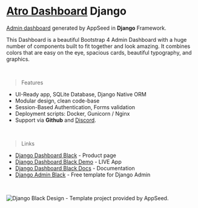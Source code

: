 
# [Atro Dashboard](https://github.com/nimadorostkar/django_dashboard) Django

[Admin dashboard](https://appseed.us/admin-dashboards) generated by AppSeed in **Django** Framework.

This Dashboard is a beautiful Bootstrap 4 Admin Dashboard with a huge number of components built to fit together and look amazing. It combines colors that are easy on the eye, spacious cards, beautiful typography, and graphics.

<br />

> Features

- UI-Ready app, SQLite Database, Django Native ORM
- Modular design, clean code-base
- Session-Based Authentication, Forms validation
- Deployment scripts: Docker, Gunicorn / Nginx
- Support via **Github** and [Discord](https://discord.gg/fZC6hup).

<br />

> Links

- [Django Dashboard Black](https://appseed.us/admin-dashboards/django-dashboard-black) - Product page
- [Django Dashboard Black Demo](https://django-dashboard-black.appseed.us/login/) - LIVE App
- [Django Dashboard Black Docs](https://docs.appseed.us/admin-dashboards/django-dashboard-black/) - Documentation
- [Django Admin Black](https://github.com/app-generator/django-admin-black) - Free template for Django Admin

<br />

![Django Black Design - Template project provided by AppSeed.](https://raw.githubusercontent.com/app-generator/django-dashboard-black/master/media/django-dashboard-black-screen.png)
